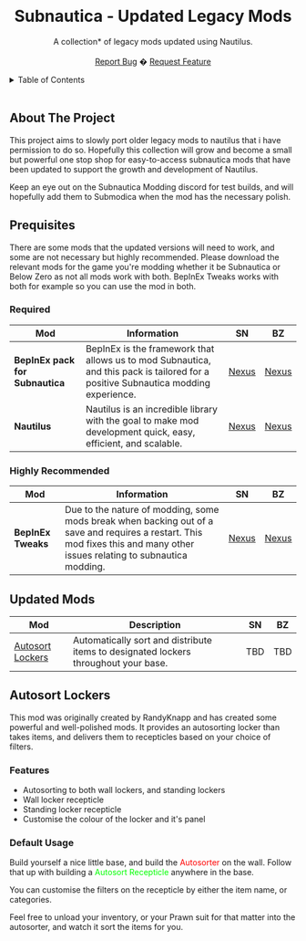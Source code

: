 <a name="readme-top"></a>
<!-- PROJECT LOGO -->
<br />
<div align="center">
  <!-- <a href="Logo will go here at some point if i end up making it out alive">
    <img src="images/logo.png" alt="Logo" width="80" height="80">
  </a> -->

  <h1 align="center">Subnautica - Updated Legacy Mods</h3>

  <p align="center">
    A collection* of legacy mods updated using Nautilus.
    <br />
    <br />
    <a href="https://github.com/chudders1231/UpdatedLegacyMods/issues">Report Bug</a>
    �
    <a href="https://github.com/chudders1231/UpdatedLegacyMods/issues">Request Feature</a>
  </p>
</div>

<!-- TABLE OF CONTENTS -->
<details>
  <summary>Table of Contents</summary>
  <ol>
  <li><a href="#about-the-project">About The Project</a></li>
    <li>
      <a href="#mod-list">Mod List</a>
      <ul>
        <li><a href="#autosort-lockers">Autosort Lockers</a></li>
      </ul>
    </li>
    <li>
      <a href="#getting-started">Getting Started</a>
      <ul>
        <li><a href="#prerequisites">Prerequisites</a></li>
        <li><a href="#installation">Installation</a></li>
      </ul>
    </li>
    <li>
        <a href="#roadmap">Roadmap</a>
        <ul>
            <li><a href="#autosort-lockers-roadmap">Autosort Lockers</a></li>
        </ul>
    </li>
    <li><a href="#contributing">Contributing</a></li>
    <!-- <li><a href="#license">License</a></li>
    <li><a href="#contact">Contact</a></li> -->
    <li><a href="#acknowledgments">Acknowledgments</a></li>
  </ol>
</details>
<br/>

## **About The Project**

This project aims to slowly port older legacy mods to nautilus that i have permission to do so. Hopefully this collection will grow and become a small but powerful one stop shop for easy-to-access subnautica mods that have been updated to support the growth and development of Nautilus.

Keep an eye out on the Subnautica Modding discord for test builds, and will hopefully add them to Submodica when the mod has the necessary polish.

## **Prequisites**
There are some mods that the updated versions will need to work, and some are not necessary but highly recommended. Please download the relevant mods for the game you're modding whether it be Subnautica or Below Zero as not all mods work with both. BepInEx Tweaks works with both for example so you can use the mod in both.

### **Required**
| Mod  | Information | SN | BZ |
| - | - | - | - |
| **BepInEx pack for Subnautica** | BepInEx is the framework that allows us to mod Subnautica, and this pack is tailored for a positive Subnautica modding experience. | [Nexus](https://www.nexusmods.com/subnautica/mods/1108) | [Nexus](https://www.nexusmods.com/subnauticabelowzero/mods/344) |
| **Nautilus** | Nautilus is an incredible library with the goal to make mod development quick, easy, efficient, and scalable. | [Nexus](https://www.nexusmods.com/subnautica/mods/1262) | [Nexus](https://www.nexusmods.com/subnauticabelowzero/mods/373) |

### **Highly Recommended**
| Mod  | Information | SN | BZ |
| - | - | - | - |
| **BepInEx Tweaks** | Due to the nature of modding, some mods break when backing out of a save and requires a restart. This mod fixes this and many other issues relating to subnautica modding. | [Nexus](https://www.nexusmods.com/subnautica/mods/1104) | [Nexus](https://www.nexusmods.com/subnautica/mods/1104) |

## **Updated Mods**
| Mod | Description | SN | BZ |
| - | - | - | - |
| [Autosort Lockers](https://github.com/chudders1231/UpdatedLegacyMods/tree/master/AutosortLockers)| Automatically sort and distribute items to designated lockers throughout your base. | TBD | TBD |


## **Autosort Lockers**
This mod was originally created by RandyKnapp and has created some powerful and well-polished mods. It provides an autosorting locker than takes items, and delivers them to recepticles based on your choice of filters.

### **Features**

- Autosorting to both wall lockers, and standing lockers
- Wall locker recepticle
- Standing locker recepticle
- Customise the colour of the locker and it's panel

### **Default Usage**
Build yourself a nice little base, and build the <span style="color: red;">Autosorter</span> on the wall. Follow that up with building a <span style="color: Lime">Autosort Recepticle</span> anywhere in the base.

You can customise the filters on the recepticle by either the item name, or categories.

Feel free to unload your inventory, or your Prawn suit for that matter into the autosorter, and watch it sort the items for you.
